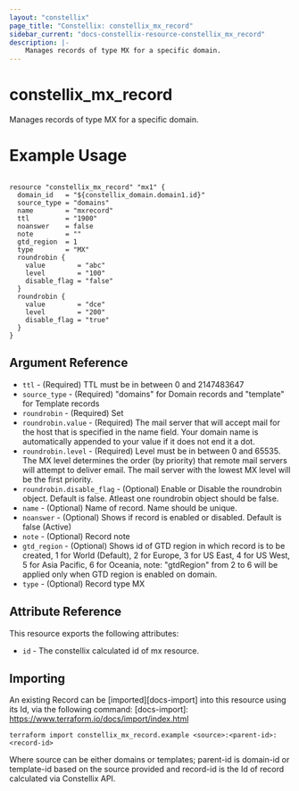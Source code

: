 ```yaml
---
layout: "constellix"
page_title: "Constellix: constellix_mx_record"
sidebar_current: "docs-constellix-resource-constellix_mx_record"
description: |-
    Manages records of type MX for a specific domain.
---
```

# constellix_mx_record #
Manages records of type MX for a specific domain.

# Example Usage #
```hcl

resource "constellix_mx_record" "mx1" {
  domain_id   = "${constellix_domain.domain1.id}"
  source_type = "domains"
  name        = "mxrecord"
  ttl         = "1900"
  noanswer    = false
  note        = ""
  gtd_region  = 1
  type        = "MX"
  roundrobin {
    value        = "abc"
    level        = "100"
    disable_flag = "false"
  }
  roundrobin {
    value        = "dce"
    level        = "200"
    disable_flag = "true"
  }
}

```

## Argument Reference ##
* `ttl` - (Required) TTL must be in between 0 and 2147483647
* `source_type` - (Required) "domains" for Domain records and "template" for Template records
* `roundrobin` - (Required) Set
* `roundrobin.value` - (Required) The mail server that will accept mail for the host that is specified in the name field. Your domain name is automatically appended to your value if it does not end it a dot.
* `roundrobin.level` - (Required) Level must be in between 0 and 65535. The MX level determines the order (by priority) that remote mail servers will attempt to deliver email. The mail server with the lowest MX level will be the first priority.
* `roundrobin.disable_flag` - (Optional) Enable or Disable the roundrobin object. Default is false. Atleast one roundrobin object should be false.
* `name` - (Optional) Name of record. Name should be unique.
* `noanswer` - (Optional) Shows if record is enabled or disabled. Default is false (Active)
* `note` - (Optional) Record note
* `gtd_region` - (Optional) Shows id of GTD region in which record is to be created, 1 for World (Default), 2 for Europe, 3 for US East, 4 for US West, 5 for Asia Pacific, 6 for Oceania, note: "gtdRegion" from 2 to 6 will be applied only when GTD region is enabled on domain.
* `type` - (Optional) Record type MX

## Attribute Reference ##
This resource exports the following attributes:
* `id` - The constellix calculated id of mx resource.

## Importing ##

An existing Record can be [imported][docs-import] into this resource using its Id, via the following command:
[docs-import]: https://www.terraform.io/docs/import/index.html


```
terraform import constellix_mx_record.example <source>:<parent-id>:<record-id>
```

Where source can be either domains or templates; parent-id is domain-id or template-id based on the source provided and record-id is the Id of record calculated via Constellix API.